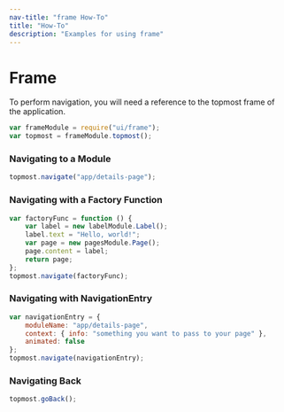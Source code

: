 ```yaml
---
nav-title: "frame How-To"
title: "How-To"
description: "Examples for using frame"
---
```

# Frame
To perform navigation, you will need a reference to the topmost frame of the application.
``` JavaScript
var frameModule = require("ui/frame");
var topmost = frameModule.topmost();
```
### Navigating to a Module
``` JavaScript
topmost.navigate("app/details-page");
```
### Navigating with a Factory Function
``` JavaScript
var factoryFunc = function () {
    var label = new labelModule.Label();
    label.text = "Hello, world!";
    var page = new pagesModule.Page();
    page.content = label;
    return page;
};
topmost.navigate(factoryFunc);
```
### Navigating with NavigationEntry
``` JavaScript
var navigationEntry = {
    moduleName: "app/details-page",
    context: { info: "something you want to pass to your page" },
    animated: false
};
topmost.navigate(navigationEntry);
```
### Navigating Back
``` JavaScript
topmost.goBack();
```

